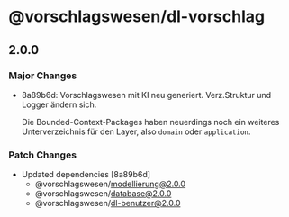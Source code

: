 # @vorschlagswesen/dl-vorschlag

## 2.0.0

### Major Changes

- 8a89b6d: Vorschlagswesen mit KI neu generiert. Verz.Struktur und Logger ändern sich.

    Die Bounded-Context-Packages haben neuerdings noch ein weiteres Unterverzeichnis für den Layer, also `domain` oder `application`.

### Patch Changes

- Updated dependencies [8a89b6d]
    - @vorschlagswesen/modellierung@2.0.0
    - @vorschlagswesen/database@2.0.0
    - @vorschlagswesen/dl-benutzer@2.0.0
